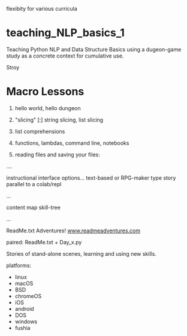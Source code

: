 flexibity for various curricula


# teaching_NLP_basics_1
Teaching Python NLP and Data Structure Basics using a dugeon-game study as a concrete context for cumulative use.

Stroy

# Macro Lessons

1. hello world, hello dungeon
 
2. "slicing" [:] string slicing, list slicing
 
3. list comprehensions

4. functions, lambdas, command line, notebooks
 
5. reading files and saving your files:


....

instructional interface options...
text-based or RPG-maker type story parallel to a colab/repl

...

content map
skill-tree

...

ReadMe.txt Adventures! www.readmeadventures.com

paired: 
ReadMe.txt + Day_x.py

Stories of stand-alone scenes, learning and using new skills.


platforms:
- linux
- macOS
- BSD
- chromeOS
- iOS
- android
- DOS
- windows
- fushia




